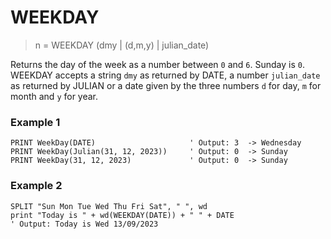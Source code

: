 # WEEKDAY

> n = WEEKDAY (dmy | (d,m,y) | julian_date)

Returns the day of the week as a number between `0` and `6`. Sunday is `0`. WEEKDAY accepts a string `dmy` as returned by DATE, a number `julian_date` as returned by JULIAN or a date given by the three numbers `d` for day, `m` for month and `y` for year.

### Example 1

```
PRINT WeekDay(DATE)                     ' Output: 3  -> Wednesday
PRINT WeekDay(Julian(31, 12, 2023))     ' Output: 0  -> Sunday
PRINT WeekDay(31, 12, 2023)             ' Output: 0  -> Sunday
```

### Example 2

```
SPLIT "Sun Mon Tue Wed Thu Fri Sat", " ", wd
print "Today is " + wd(WEEKDAY(DATE)) + " " + DATE 
' Output: Today is Wed 13/09/2023
```

